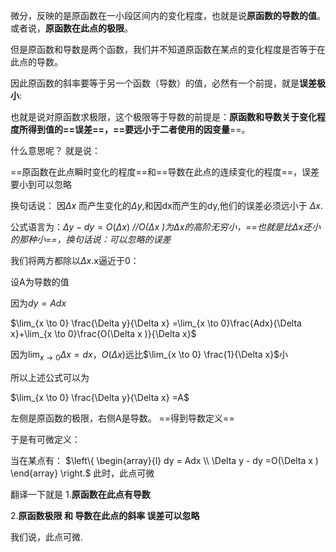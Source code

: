 微分，反映的是原函数在一小段区间内的变化程度，也就是说**原函数的导数的值**。或者说，**原函数在此点的极限**。

但是原函数和导数是两个函数，我们并不知道原函数在某点的变化程度是否等于在此点的导数。

因此原函数的斜率要等于另一个函数（导数）的值，必然有一个前提，就是**误差极小**:

也就是说对原函数求极限，这个极限等于导数的前提是：**原函数和导数关于变化程度所得到值的==误差==，==要远小于二者使用的因变量**==。

什么意思呢？
就是说：

==原函数在此点瞬时变化的程度==和==导数在此点的连续变化的程度==，误差要小到可以忽略

换句话说：
因$\Delta x$ 而产生变化的$\Delta y$,和因dx而产生的dy,他们的误差必须远小于 $\Delta x$.


公式语言为：$\Delta y - dy =O(\Delta x )$
*//O($\Delta x$ )为$\Delta x$的高阶无穷小，==也就是比$\Delta x$还小的那种小==，换句话说：可以忽略的误差*


我们将两方都除以$\Delta x$.x逼近于0：

设A为导数的值

因为$dy = Adx$

$\lim_{x \to 0} \frac{\Delta y}{\Delta x} =\lim_{x \to 0}\frac{Adx}{\Delta x}+\lim_{x \to 0}\frac{O(\Delta x )}{\Delta x}$

因为$\lim_{x \to 0}\Delta x=dx$，$O(\Delta x )$远比$\lim_{x \to 0} \frac{1}{\Delta x}$小

所以上述公式可以为

$\lim_{x \to 0} \frac{\Delta y}{\Delta x} =A$

左侧是原函数的极限，右侧A是导数。
==得到导数定义==

于是有可微定义：

当在某点有：
$\left\{ \begin{array}{l} dy = Adx \\ \Delta y - dy =O(\Delta x ) \end{array} \right.$
此时，此点可微

翻译一下就是
1.**原函数在此点有导数**

2.**原函数极限 和 导数在此点的斜率 误差可以忽略**

我们说，此点可微.